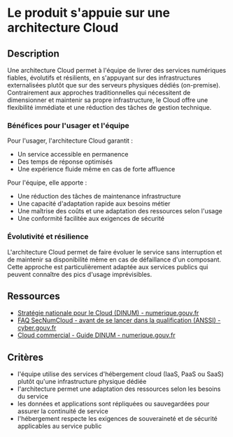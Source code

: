 # Le produit s'appuie sur une architecture Cloud

## Description

Une architecture Cloud permet à l'équipe de livrer des services
numériques fiables, évolutifs et résilients, en s'appuyant sur des
infrastructures externalisées plutôt que sur des serveurs physiques
dédiés (on-premise). Contrairement aux approches traditionnelles qui
nécessitent de dimensionner et maintenir sa propre infrastructure, le
Cloud offre une flexibilité immédiate et une réduction des tâches de
gestion technique.

### Bénéfices pour l'usager et l'équipe

Pour l'usager, l'architecture Cloud garantit :

- Un service accessible en permanence
- Des temps de réponse optimisés
- Une expérience fluide même en cas de forte affluence

Pour l'équipe, elle apporte :

- Une réduction des tâches de maintenance infrastructure
- Une capacité d'adaptation rapide aux besoins métier
- Une maîtrise des coûts et une adaptation des ressources selon l'usage
- Une conformité facilitée aux exigences de sécurité

### Évolutivité et résilience

L'architecture Cloud permet de faire évoluer le service sans
interruption et de maintenir sa disponibilité même en cas de
défaillance d'un composant. Cette approche est particulièrement
adaptée aux services publics qui peuvent connaître des pics d'usage
imprévisibles.

## Ressources

- [Stratégie nationale pour le Cloud (DINUM) - numerique.gouv.fr](https://www.numerique.gouv.fr/actualites/le-gouvernement-annonce-sa-strategie-nationale-pour-le-cloud/)
- [FAQ SecNumCloud - avant de se lancer dans la qualification (ANSSI) - cyber.gouv.fr](https://cyber.gouv.fr/faq-avant-de-se-lancer-dans-la-qualification-secnumcloud)
- [Cloud commercial - Guide DINUM - numerique.gouv.fr](https://www.numerique.gouv.fr/services/cloud/cloud-commercial/)

## Critères

- l'équipe utilise des services d'hébergement cloud (IaaS, PaaS ou
  SaaS) plutôt qu'une infrastructure physique dédiée
- l'architecture permet une adaptation des ressources selon les
  besoins du service
- les données et applications sont répliquées ou sauvegardées pour
  assurer la continuité de service
- l'hébergement respecte les exigences de souveraineté et de sécurité
  applicables au service public
